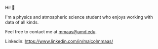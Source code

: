 Hi! 👋

I'm a physics and atmospheric science student who enjoys working with data of all kinds.

Feel free to contact me at mmaas@umd.edu.

Linkedin: https://www.linkedin.com/in/malcolmmaas/

<!--
**malcolmmaas/malcolmmaas** is a ✨ _special_ ✨ repository because its `README.md` (this file) appears on your GitHub profile.

Here are some ideas to get you started:

- 🔭 I’m currently working on ...
- 🌱 I’m currently learning ...
- 👯 I’m looking to collaborate on ...
- 🤔 I’m looking for help with ...
- 💬 Ask me about ...
- 📫 How to reach me: ...
- 😄 Pronouns: ...
- ⚡ Fun fact: ...
-->
